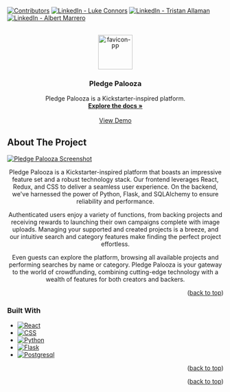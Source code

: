 <!-- Improved compatibility of back to top link: See: https://github.com/othneildrew/Best-README-Template/pull/73 -->
<a name="readme-top"></a>
<!--
*** Thanks for checking out the Best-README-Template. If you have a suggestion
*** that would make this better, please fork the repo and create a pull request
*** or simply open an issue with the tag "enhancement".
*** Don't forget to give the project a star!
*** Thanks again! Now go create something AMAZING! :D
-->



<!-- PROJECT SHIELDS -->
<!--
*** I'm using markdown "reference style" links for readability.
*** Reference links are enclosed in brackets [ ] instead of parentheses ( ).
*** See the bottom of this document for the declaration of the reference variables
*** for contributors-url, forks-url, etc. This is an optional, concise syntax you may use.
*** https://www.markdownguide.org/basic-syntax/#reference-style-links
-->
[![Contributors][contributors-shield]][contributors-url]
[![LinkedIn - Luke Connors][linkedin-shield]][linkedin-url]
[![LinkedIn - Tristan Allaman][linkedin-shield]][linkedin-url2]
[![LinkedIn - Albert Marrero][linkedin-shield]][linkedin-url3]


<!-- PROJECT LOGO -->
<br />
<div align="center">
  <a href="https://github.com/LukeConnors/PledgePalooza">
    <img  alt="favicon-PP" src="https://github.com/LukeConnors/PledgePalooza/assets/79298692/c80dc948-0a6f-4897-b77d-016499a8e665"  width="80" height="80">
  </a>

<h3 align="center">Pledge Palooza</h3>

  <p align="center">
    Pledge Palooza is a Kickstarter-inspired platform.
    <br />
    <a href="https://github.com/LukeConnors/PledgePalooza/wiki"><strong>Explore the docs »</strong></a>
    <br />
    <br />
    <a href="https://pledgepalooza.onrender.com/">View Demo</a>
  </p>
</div>



<!-- ABOUT THE PROJECT -->
## About The Project

[![Pledge Palooza Screenshot][product-screenshot]](https://pledgepalooza.onrender.com/)

<p align="center">
Pledge Palooza is a Kickstarter-inspired platform that boasts an impressive feature set and a robust technology stack. Our frontend leverages React, Redux, and CSS to deliver a seamless user experience. On the backend, we've harnessed the power of Python, Flask, and SQLAlchemy to ensure reliability and performance.
</p>
  
<p align="center">
Authenticated users enjoy a variety of functions, from backing projects and receiving rewards to launching their own campaigns complete with image uploads. Managing your supported and created projects is a breeze, and our intuitive search and category features make finding the perfect project effortless.
</p>
  
<p align="center">
Even guests can explore the platform, browsing all available projects and performing searches by name or category. Pledge Palooza is your gateway to the world of crowdfunding, combining cutting-edge technology with a wealth of features for both creators and backers.
</p>


<p align="right">(<a href="#readme-top">back to top</a>)</p>



### Built With


* [![React][React.js]][React-url]
* [![CSS][CSSlogo]][css-url]
* [![Python][python-logo]][python-url]
* [![Flask][flask-logo]][flask-url]
* [![Postgresql][postgres-logo]][postgres-url]

<p align="right">(<a href="#readme-top">back to top</a>)</p>

<p align="right">(<a href="#readme-top">back to top</a>)</p>



<!-- MARKDOWN LINKS & IMAGES -->
<!-- https://www.markdownguide.org/basic-syntax/#reference-style-links -->
[contributors-shield]: https://img.shields.io/github/contributors/LukeConnors/PledgePalooza.svg?style=for-the-badge
[contributors-url]: https://github.com/LukeConnors/PledgePalooza/graphs/contributors
[css-url]: https://www.w3.org/Style/CSS/Overview.en.html
[CSSlogo]: https://img.shields.io/badge/css3-%231572B6.svg?style=for-the-badge&logo=css3&logoColor=white
[hmtl-url]: https://html.com/
[flask-logo]: https://img.shields.io/badge/flask-%23000.svg?style=for-the-badge&logo=flask&logoColor=white
[flask-url]: https://img.shields.io/badge/flask-%23000.svg?style=for-the-badge&logo=flask&logoColor=white
[postgres-logo]: https://img.shields.io/badge/postgres-%23316192.svg?style=for-the-badge&logo=postgresql&logoColor=white
[postgres-url]: https://www.sqlalchemy.org/
[forks-shield]: https://img.shields.io/github/forks/github_username/repo_name.svg?style=for-the-badge
[forks-url]: https://github.com/github_username/repo_name/network/members
[stars-shield]: https://img.shields.io/github/stars/github_username/repo_name.svg?style=for-the-badge
[stars-url]: https://github.com/github_username/repo_name/stargazers
[issues-shield]: https://img.shields.io/github/issues/github_username/repo_name.svg?style=for-the-badge
[issues-url]: https://github.com/github_username/repo_name/issues
[license-shield]: https://img.shields.io/github/license/github_username/repo_name.svg?style=for-the-badge
[license-url]: https://github.com/github_username/repo_name/blob/master/LICENSE.txt
[linkedin-shield]: https://img.shields.io/badge/-LinkedIn-black.svg?style=for-the-badge&logo=linkedin&colorB=555
[linkedin-url]: https://www.linkedin.com/in/luke-connors-981373b1/
[linkedin-url2]: https://www.linkedin.com/in/tristan-allaman-a18206232/
[linkedin-url3]: www.linkedin.com/in/albert-marrero-dev
[product-screenshot]: https://github.com/LukeConnors/PledgePalooza/assets/79298692/0b713f8b-ebf9-4ea4-8a1a-bb52d3e40e68
[python-logo]: https://img.shields.io/badge/python-3670A0?style=for-the-badge&logo=python&logoColor=ffdd54
[python-url]: https://www.python.org/
[Next.js]: https://img.shields.io/badge/next.js-000000?style=for-the-badge&logo=nextdotjs&logoColor=white
[Next-url]: https://nextjs.org/
[HTML]:https://github.com/LukeConnors/PledgePalooza/assets/79298692/a1ca70ad-9a3b-4f71-aba5-2bff9f29edf3
[React.js]: https://img.shields.io/badge/React-20232A?style=for-the-badge&logo=react&logoColor=61DAFB
[React-url]: https://reactjs.org/
[Vue.js]: https://img.shields.io/badge/Vue.js-35495E?style=for-the-badge&logo=vuedotjs&logoColor=4FC08D
[Vue-url]: https://vuejs.org/
[Angular.io]: https://img.shields.io/badge/Angular-DD0031?style=for-the-badge&logo=angular&logoColor=white
[Angular-url]: https://angular.io/
[Svelte.dev]: https://img.shields.io/badge/Svelte-4A4A55?style=for-the-badge&logo=svelte&logoColor=FF3E00
[Svelte-url]: https://svelte.dev/
[Laravel.com]: https://img.shields.io/badge/Laravel-FF2D20?style=for-the-badge&logo=laravel&logoColor=white
[Laravel-url]: https://laravel.com
[Bootstrap.com]: https://img.shields.io/badge/Bootstrap-563D7C?style=for-the-badge&logo=bootstrap&logoColor=white
[Bootstrap-url]: https://getbootstrap.com
[JQuery.com]: https://img.shields.io/badge/jQuery-0769AD?style=for-the-badge&logo=jquery&logoColor=white
[JQuery-url]: https://jquery.com 
